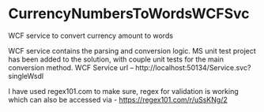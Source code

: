 # CurrencyNumbersToWordsWCFSvc
WCF service to convert currency amount to words


WCF service contains the parsing and conversion logic. MS unit test project has been added to the solution, with couple unit tests for the main conversion method. WCF Service url – http://localhost:50134/Service.svc?singleWsdl

I have used regex101.com to make sure, regex for validation is working which can also be accessed via - https://regex101.com/r/uSsKNg/2
